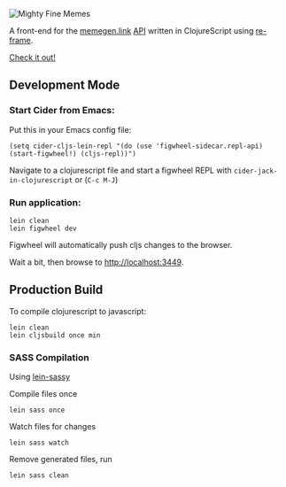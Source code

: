 ![Mighty Fine Memes](logo.png)

A front-end for the [memegen.link](https://memegen.link/) [API](https://github.com/jacebrowning/memegen) written in ClojureScript using [re-frame](https://github.com/Day8/re-frame).

[Check it out!](http://www.mightyfinememes.com/)

## Development Mode

### Start Cider from Emacs:

Put this in your Emacs config file:

```
(setq cider-cljs-lein-repl "(do (use 'figwheel-sidecar.repl-api) (start-figwheel!) (cljs-repl))")
```

Navigate to a clojurescript file and start a figwheel REPL with `cider-jack-in-clojurescript` or (`C-c M-J`)

### Run application:

```
lein clean
lein figwheel dev
```

Figwheel will automatically push cljs changes to the browser.

Wait a bit, then browse to [http://localhost:3449](http://localhost:3449).

## Production Build

To compile clojurescript to javascript:

```
lein clean
lein cljsbuild once min
```

### SASS Compilation

Using [lein-sassy](https://github.com/vladh/lein-sassy)

Compile files once

```
lein sass once
```

Watch files for changes

```
lein sass watch
```

Remove generated files, run

```
lein sass clean
```
